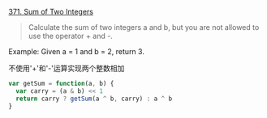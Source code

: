 [371. Sum of Two Integers](https://leetcode.com/problems/sum-of-two-integers/)

>Calculate the sum of two integers a and b, but you are not allowed to use the operator + and -.
>
Example:
Given a = 1 and b = 2, return 3.

不使用'+'和'-'运算实现两个整数相加
```js
var getSum = function(a, b) {
  var carry = (a & b) << 1
  return carry ? getSum(a ^ b, carry) : a ^ b
}
```